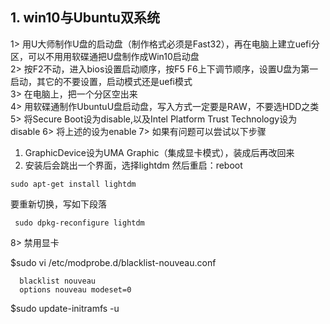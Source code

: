 ## 1. win10与Ubuntu双系统
  1> 用U大师制作U盘的启动盘（制作格式必须是Fast32），再在电脑上建立uefi分区，可以不用用软碟通把U盘制作成Win10启动盘  
  2> 按F2不动，进入bios设置启动顺序，按F5 F6上下调节顺序，设置U盘为第一启动，其它的不要设置，启动模式还是uefi模式  
  3> 在电脑上，把一个分区空出来  
  4> 用软碟通制作UbuntuU盘启动盘，写入方式一定要是RAW，不要选HDD之类  
  5> 将Secure Boot设为disable,以及Intel Platform Trust Technology设为disable
  6> 将上述的设为enable
  7> 如果有问题可以尝试以下步骤  
  
  1. GraphicDevice设为UMA Graphic（集成显卡模式），装成后再改回来  
  2. 安装后会跳出一个界面，选择lightdm  然后重启：reboot  
    
    sudo apt-get install lightdm
 要重新切换，写如下段落  
 
     sudo dpkg-reconfigure lightdm
    
  8> 禁用显卡  
  
  $sudo vi /etc/modprobe.d/blacklist-nouveau.conf
  
      blacklist nouveau
      options nouveau modeset=0
  $sudo update-initramfs -u



